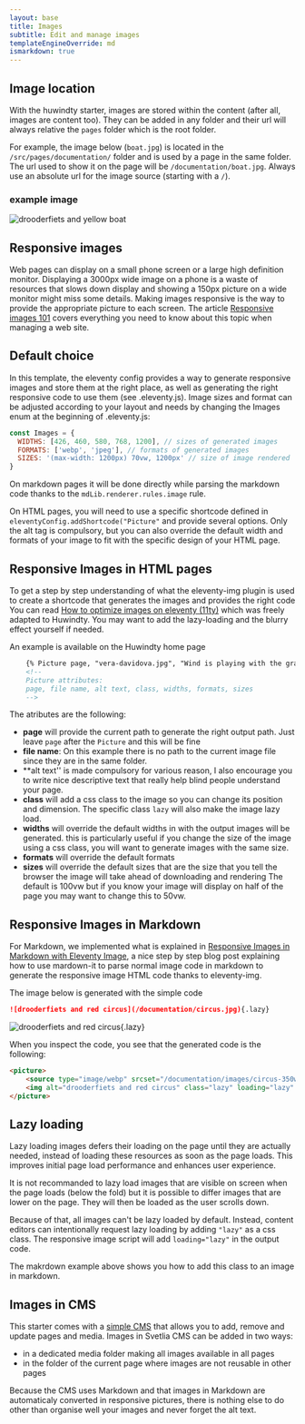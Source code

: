 ```yaml
---
layout: base
title: Images
subtitle: Edit and manage images
templateEngineOverride: md
ismarkdown: true
---
```

## Image location

With the huwindty starter, images are stored within the content (after all, images are content too). They can be added in any folder and their url will always relative the `pages` folder which is the root folder.

For example, the image below (`boat.jpg`) is located in the `/src/pages/documentation/` folder and is used by a page in the same folder. The url used to show it on the page will be `/documentation/boat.jpg`. Always use an absolute url for the image source (starting with a `/`).

### example image

![drooderfiets and yellow boat](/documentation/boat.jpg)

## Responsive images

Web pages can display on a small phone screen or a large high definition monitor. Displaying a 3000px wide image on a phone is a waste of resources that slows down display and showing a 150px picture on a wide monitor might miss some details. Making images responsive is the way to provide the appropriate picture to each screen.
The article [Responsive images 101](https://cloudfour.com/thinks/responsive-images-101-definitions/) covers everything you need to know about this topic when managing a web site.

## Default choice

In this template, the eleventy config provides a way to generate responsive images and store them at the right place, as well as generating the right responsive code to use them (see .eleventy.js). Image sizes and format can be adjusted according to your layout and needs by changing the Images enum at the beginning of .eleventy.js:

```js
const Images = {
  WIDTHS: [426, 460, 580, 768, 1200], // sizes of generated images
  FORMATS: ['webp', 'jpeg'], // formats of generated images
  SIZES: '(max-width: 1200px) 70vw, 1200px' // size of image rendered
}
```

On markdown pages it will be done directly while parsing the markdown code thanks to the `mdLib.renderer.rules.image` rule.

On HTML pages, you will need to use a specific shortcode defined in `eleventyConfig.addShortcode("Picture"` and provide several options. Only the alt tag is compulsory, but you can also override the default width and formats of your image to fit with the specific design of your HTML page.

## Responsive Images in HTML pages

To get a step by step understanding of what the eleventy-img plugin is used to create a shortcode that generates the images and provides the right code You can read [How to optimize images on eleventy (11ty)](https://dev.to/22mahmoud/how-to-optimize-and-lazyload-images-on-eleventy-11ty-206h) which was freely adapted to Huwindty. You may want to add the lazy-loading and the blurry effect yourself if needed.

An example is available on the Huwindty home page

```html
    {% Picture page, "vera-davidova.jpg", "Wind is playing with the grass and they are dancing and enjoying the magical moment in their lives. Tinos, Greece", undefined, undefined, undefined, undefined %}
    <!-- 
    Picture attributes: 
    page, file name, alt text, class, widths, formats, sizes 
    -->
```

The atributes are the following:

* **page** will provide the current path to generate the right output path. Just leave `page` after the `Picture` and this will be fine
* **file name**: On this example there is no path to the current image file since they are in the same folder.
* \*\*alt text'' is made compulsory for various reason, I also encourage you to write nice descriptive text that really help blind people understand your page.
* **class** will add a css class to the image so you can change its position and dimension. The specific class `lazy` will also make the image lazy load.
* **widths** will override the default widths in with the output images will be generated. this is particularly useful if you change the size of the image using a css class, you will want to generate images with the same size.
* **formats** will override the default formats
* **sizes** will override the default sizes that are the size that you tell the browser the image will take ahead of downloading and rendering The default is 100vw but if you know your image will display on half of the page you may want to change this to 50vw.

## Responsive Images in Markdown

For Markdown, we implemented what is explained in [Responsive Images in Markdown with Eleventy Image](https://tomichen.com/blog/posts/20220416-responsive-images-in-markdown-with-eleventy-image/), a nice step by step blog post explaining how to use mardown-it to parse normal image code in markdown to generate the responsive image HTML code thanks to eleventy-img.

The image below is generated with the simple code

```markdown
![drooderfiets and red circus](/documentation/circus.jpg){.lazy}
```

![drooderfiets and red circus](/documentation/circus.jpg){.lazy}

When you inspect the code, you see that the generated code is the following:

```html
<picture>
    <source type="image/webp" srcset="/documentation/images/circus-350w.webp 350w, /documentation/images/circus-700w.webp 700w, /documentation/images/circus-750w.webp 750w, /documentation/images/circus-1200w.webp 1200w, /documentation/images/circus-1500w.webp 1500w, /documentation/images/circus-2000w.webp 2000w" sizes="(max-width: 400px) 380px, (max-width: 470px) 450px, (max-width: 841px) 640px, (max-width: 1100px) 640px, 764px">
    <img alt="drooderfiets and red circus" class="lazy" loading="lazy" decoding="async" title="" src="/documentation/images/circus-350w.jpeg" width="2000" height="1500" srcset="/documentation/images/circus-350w.jpeg 350w, /documentation/images/circus-700w.jpeg 700w, /documentation/images/circus-750w.jpeg 750w, /documentation/images/circus-1200w.jpeg 1200w, /documentation/images/circus-1500w.jpeg 1500w, /documentation/images/circus-2000w.jpeg 2000w" sizes="(max-width: 400px) 380px, (max-width: 470px) 450px, (max-width: 841px) 640px, (max-width: 1100px) 640px, 764px">
</picture>
```

## Lazy loading

Lazy loading images defers their loading on the page until they are actually needed, instead of loading these resources as soon as the page loads. This improves initial page load performance and enhances user experience.

It is not recommanded to lazy load images that are visible on screen when the page loads (below the fold) but it is possible to differ images that are lower on the page. They will then be loaded as the user scrolls down.

Because of that, all images can't be lazy loaded by default. Instead, content editors can intentionally request lazy loading by adding `"lazy"` as a css class. The responsive image script will add `loading="lazy"` in the output code.

The makrdown example above shows you how to add this class to an image in markdown.

## Images in CMS

This starter comes with a [simple CMS](../cms/) that allows you to add, remove and update pages and media. Images in Svetlia CMS can be added in two ways:
 - in a dedicated media folder making all images available in all pages
 - in the folder of the current page where images are not reusable in other pages

Because the CMS uses Markdown and that images in Markdown are automaticaly converted in responsive pictures, there is nothing else to do other than organise well your images and never forget the alt text.